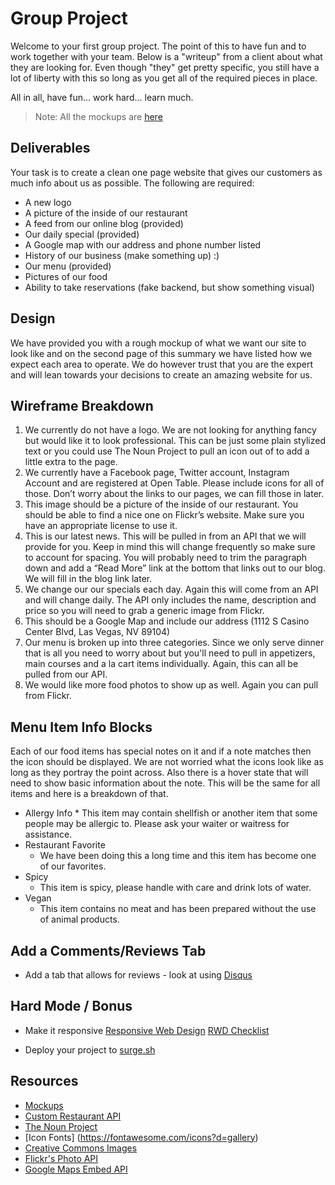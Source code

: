 # Group Project

Welcome to your first group project. The point of this to have fun and to work together with your team. Below is a "writeup" from a client about what they are looking for. Even though "they" get pretty specific, you still have a lot of liberty with this so long as you get all of the required pieces in place.

All in all, have fun... work hard... learn much.

> Note: All the mockups are [here](mockupRestaurant.jpg)

## Deliverables

Your task is to create a clean one page website that gives our customers as much info about us as possible. The following are required:

- A new logo
- A picture of the inside of our restaurant
- A feed from our online blog (provided)
- Our daily special (provided)
- A Google map with our address and phone number listed
- History of our business (make something up) :)
- Our menu (provided)
- Pictures of our food
- Ability to take reservations (fake backend, but show something visual)

## Design

We have provided you with a rough mockup of what we want our site to look like and on the second page of this summary we have listed how we expect each area to operate. We do however trust that you are the expert and will lean towards your decisions to create an amazing website for us.

## Wireframe Breakdown

1. We currently do not have a logo. We are not looking for anything fancy but would like it to look professional. This can be just some plain stylized text or you could use The Noun Project to pull an icon out of to add a little extra to the page.
2. We currently have a Facebook page, Twitter account, Instagram Account and are registered at Open Table. Please include icons for all of those. Don’t worry about the links to our pages, we can fill those in later.
3. This image should be a picture of the inside of our restaurant. You should be able to find a nice one on Flickr’s website. Make sure you have an appropriate license to use it.
4. This is our latest news. This will be pulled in from an API that we will provide for you. Keep in mind this will change frequently so make sure to account for spacing. You will probably need to trim the paragraph down and add a “Read More” link at the bottom that links out to our blog. We will fill in the blog link later.
5. We change our our specials each day. Again this will come from an API and will change daily. The API only includes the name, description and price so you will need to grab a generic image from Flickr.
6. This should be a Google Map and include our address (1112 S Casino Center Blvd, Las Vegas, NV 89104)
7. Our menu is broken up into three categories. Since we only serve dinner that is all you need to worry about but you'll need to pull in appetizers, main courses and a la cart items individually. Again, this can all be pulled from our API.
8. We would like more food photos to show up as well. Again you can pull from Flickr.

## Menu Item Info Blocks

Each of our food items has special notes on it and if a note matches then the icon should be displayed. We are not worried what the icons look like as long as they portray the point across. Also there is a hover state that will need to show basic information about the note. This will be the same for all items and here is a breakdown of that.

- Allergy Info \* This item may contain shellfish or another item that some people may be allergic to.
  Please ask your waiter or waitress for assistance.
- Restaurant Favorite
  - We have been doing this a long time and this item has become one of our favorites.
- Spicy
  - This item is spicy, please handle with care and drink lots of water.
- Vegan
  - This item contains no meat and has been prepared without the use of animal products.

## Add a Comments/Reviews Tab

- Add a tab that allows for reviews - look at using [Disqus](https://disqus.com/)

## Hard Mode / Bonus

- Make it responsive
  [Responsive Web Design](http://alistapart.com/article/responsive-web-design)
  [RWD Checklist](http://rwdchecklist.surge.sh/)

- Deploy your project to [surge.sh](https://surge.sh/)

## Resources

- [Mockups](http://pc-restaurant.surge.sh/)
- [Custom Restaurant API](https://obscure-tundra-54269.herokuapp.com/)
- [The Noun Project](http://thenounproject.com/)
- [Icon Fonts] (https://fontawesome.com/icons?d=gallery)
- [Creative Commons Images](https://www.flickr.com/creativecommons/)
- [Flickr's Photo API](https://www.flickr.com/services/api/)
- [Google Maps Embed API](https://developers.google.com/maps/documentation/embed/)
